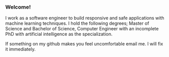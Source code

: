 ### Welcome!
I work as a software engineer to build responsive and safe applications with machine learning techniques.
I hold the following degrees; Master of Science and Bachelor of Science, Computer Engineer with an incomplete 
PhD with artificial intelligence as the specialization. 

If something on my github makes you feel uncomfortable email me. I will fix it immediately. 

